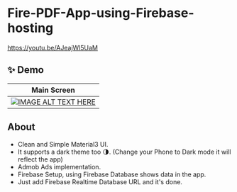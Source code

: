 # Fire-PDF-App-using-Firebase-hosting

https://youtu.be/AJeajWl5UaM
## ✨ Demo
|  Main Screen  |
|:-:|
 | [![IMAGE ALT TEXT HERE](https://img.youtube.com/vi/AJeajWl5UaM/0.jpg)](https://www.youtube.com/watch?v=AJeajWl5UaM) |

## About
- Clean and Simple Material3 UI.
- It supports a dark theme too 🌗. (Change your Phone to Dark mode it will reflect the app)
- Admob Ads implementation.   
- Firebase Setup, using Firebase Database shows data in the app.
- Just add Firebase Realtime Database URL and it's done.


  
